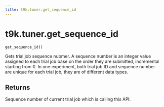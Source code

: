 ```yaml
---
title: t9k.tuner.get_sequence_id
---
```


# t9k.tuner.get_sequence_id

```python
get_sequence_id()
```

Gets trial job sequence nubmer. A sequence number is an integer value assigned to each trial job base on the order they are submitted, incremental starting from 0. In one experiment, both trial job ID and sequence number are unique for each trial job, they are of different data types.

## Returns

Sequence number of current trial job which is calling this API.
